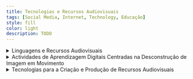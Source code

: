 ```yaml
---
title: Tecnologias e Recursos Audiovisuais
tags: [Social Media, Internet, Technology, Educação]
style: fill
color: light
description: TODO
---
```




<details>

<summary> Linguagens e Recursos Audiovisuais </summary>
<p>
Esta secção explora a evolução da linguagem audiovisual e o seu impacto no contexto educativo, destacando o seu potencial para enriquecer a comunicação pedagógica e promover aprendizagens significativas. A linguagem audiovisual, composta por elementos visuais, sonoros e verbais, permite captar a atenção dos alunos, envolver emocionalmente e facilitar a compreensão de conteúdos abstratos. A sua eficácia depende da qualidade dos recursos, do envolvimento dos alunos, da mediação do professor e da coerência com os objetivos pedagógicos.
</p>

<p>
Além de apresentar conceitos fundamentais da linguagem audiovisual, o texto analisa o uso do vídeo em contextos educativos, destacando funções como informativa, motivadora, ilustrativa, comunicativa e de autoaprendizagem. São ainda discutidos critérios técnicos e pedagógicos para avaliação de vídeos educativos e sugeridas estratégias para a sua integração eficaz no ensino.
</p>

<ul>
  <li><strong>Conceitos-chave:</strong> linguagem audiovisual combina imagem, som e texto para transmitir conteúdos educativos.</li>
  <li><strong>Evolução da comunicação:</strong> da comunicação interpessoal à comunicação em redes e ambientes virtuais.</li>
  <li><strong>Princípios para o uso eficaz do audiovisual:</strong> qualidade, influência, especificidade, relevância, variabilidade e mediação docente.</li>
  <li><strong>Funções do vídeo na educação:</strong>
    <ul>
      <li>Informativa – transmissão clara de factos e conceitos.</li>
      <li>Motivadora – captação do interesse através de elementos visuais e narrativos.</li>
      <li>Ilustrativa – representação de conceitos complexos.</li>
      <li>Comunicativa – estímulo ao diálogo e partilha.</li>
      <li>Autoaprendizagem – produção pelos alunos com fins educativos.</li>
    </ul>
  </li>
  <li><strong>Avaliação de vídeos educativos:</strong> deve considerar qualidade do conteúdo, aspetos técnicos (imagem, som, narrativa) e adequação pedagógica.</li>
  <li><strong>Modelo pedagógico:</strong> planeamento, visualização, análise, debate e reflexão após a visualização de vídeos.</li>
  <li><strong>Importância do envolvimento emocional:</strong> promove assimilação cognitiva e significação pessoal.</li>
</ul>

<p>
Os Slides 13 focam na construção eficaz de questões de múltipla escolha no contexto da educação digital. Apresentam diferentes formatos de perguntas (escolha múltipla, verdadeiro/falso, dissertativas, lacunas, etc.), realçando boas práticas para garantir clareza, validade e alinhamento com os objetivos pedagógicos. A elaboração de questões bem estruturadas é vista como essencial para a avaliação justa e significativa do conhecimento dos alunos, especialmente em ambientes digitais e híbridos.
</p>

<p>
Para além disso esta secção também fornece exemplos de como criar questões de escolha múltipla e erros comuns, com orientações práticas para melhorar a qualidade dos itens avaliativos. São destacadas regras como a elaboração de alternativas plausíveis, a clareza do enunciado, a exclusividade da resposta correta, a contextualização das questões e a revisão prévia antes da aplicação. Estas recomendações visam evitar enviesamentos, promover a compreensão e avaliar verdadeiramente as competências dos estudantes.
</p>

<ul>
  <li><strong>Tipos de questões abordadas:</strong> múltipla escolha, verdadeiro/falso, dissertativas, preenchimento de lacunas.</li>
  <li><strong>Formatos de múltipla escolha:</strong> modelo básico, com asserções, com itens múltiplos, ordenação e associação.</li>
  <li><strong>Boas práticas na construção de questões:</strong>
    <ul>
      <li>Usar enunciados claros e objetivos.</li>
      <li>Evitar pistas involuntárias na resposta correta.</li>
      <li>Garantir que haja apenas uma resposta correta.</li>
      <li>Elaborar distratores plausíveis e coerentes.</li>
      <li>Evitar uso excessivo de negativas e de opções como “todas as anteriores”.</li>
      <li>Manter homogeneidade entre as alternativas.</li>
      <li>Distribuir as respostas corretas de forma aleatória.</li>
      <li>Contextualizar as questões com cenários realistas.</li>
      <li>Rever e testar todas as questões antes da aplicação.</li>
    </ul>
  </li>
  <li><strong>Importância pedagógica:</strong> questões bem elaboradas são ferramentas valiosas para promover aprendizagens significativas, diagnosticar dificuldades e adaptar estratégias pedagógicas.</li>
</ul>

</details>

<details>

<summary> Actividades de Aprendizagem Digitais Centradas na Desconstrução de Imagem em Movimento </summary>

</details>


<details>

<summary> Tecnologias para a Criação e Produção de Recursos Audiovisuais </summary>

</details>

